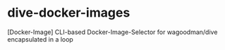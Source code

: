 # dive-docker-images
[Docker-Image] CLI-based Docker-Image-Selector for wagoodman/dive encapsulated in a loop
